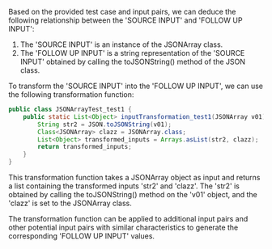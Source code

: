 Based on the provided test case and input pairs, we can deduce the following relationship between the 'SOURCE INPUT' and 'FOLLOW UP INPUT':

1. The 'SOURCE INPUT' is an instance of the JSONArray class.
2. The 'FOLLOW UP INPUT' is a string representation of the 'SOURCE INPUT' obtained by calling the toJSONString() method of the JSON class.

To transform the 'SOURCE INPUT' into the 'FOLLOW UP INPUT', we can use the following transformation function:

```java
public class JSONArrayTest_test1 {
    public static List<Object> inputTransformation_test1(JSONArray v01)  {
        String str2 = JSON.toJSONString(v01);
        Class<JSONArray> clazz = JSONArray.class;
        List<Object> transformed_inputs = Arrays.asList(str2, clazz);
        return transformed_inputs;
    }
}
```

This transformation function takes a JSONArray object as input and returns a list containing the transformed inputs 'str2' and 'clazz'. The 'str2' is obtained by calling the toJSONString() method on the 'v01' object, and the 'clazz' is set to the JSONArray class.

The transformation function can be applied to additional input pairs and other potential input pairs with similar characteristics to generate the corresponding 'FOLLOW UP INPUT' values.